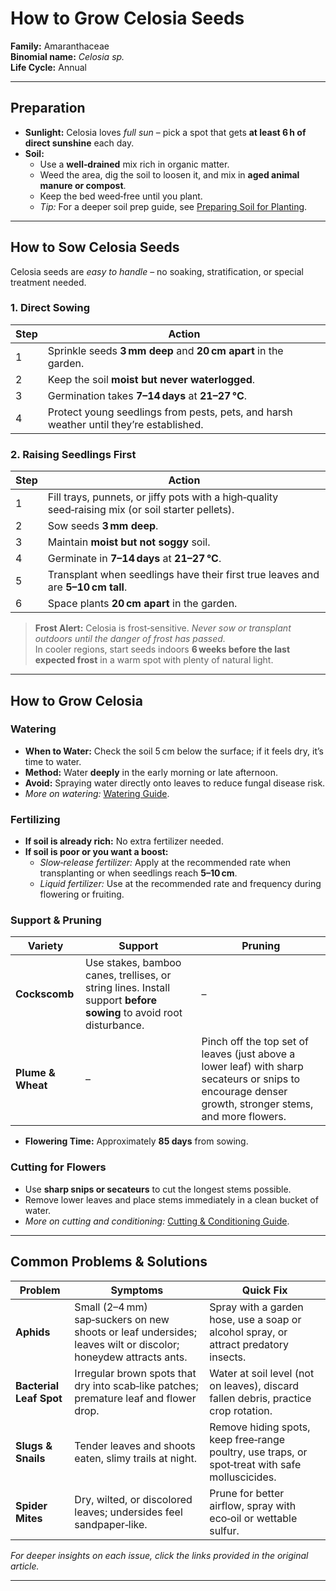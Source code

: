 # How to Grow Celosia Seeds

**Family:** Amaranthaceae  
**Binomial name:** _Celosia sp._  
**Life Cycle:** Annual  

---

## Preparation

- **Sunlight:** Celosia loves *full sun* – pick a spot that gets **at least 6 h of direct sunshine** each day.  
- **Soil:**  
  - Use a **well‑drained** mix rich in organic matter.  
  - Weed the area, dig the soil to loosen it, and mix in **aged animal manure or compost**.  
  - Keep the bed weed‑free until you plant.  
  - *Tip:* For a deeper soil prep guide, see [Preparing Soil for Planting](#).

---

## How to Sow Celosia Seeds

Celosia seeds are *easy to handle* – no soaking, stratification, or special treatment needed.

### 1. Direct Sowing

| Step | Action |
|------|--------|
| 1 | Sprinkle seeds **3 mm deep** and **20 cm apart** in the garden. |
| 2 | Keep the soil **moist but never waterlogged**. |
| 3 | Germination takes **7–14 days** at **21–27 °C**. |
| 4 | Protect young seedlings from pests, pets, and harsh weather until they’re established. |

### 2. Raising Seedlings First

| Step | Action |
|------|--------|
| 1 | Fill trays, punnets, or jiffy pots with a high‑quality seed‑raising mix (or soil starter pellets). |
| 2 | Sow seeds **3 mm deep**. |
| 3 | Maintain **moist but not soggy** soil. |
| 4 | Germinate in **7–14 days** at **21–27 °C**. |
| 5 | Transplant when seedlings have their first true leaves and are **5–10 cm tall**. |
| 6 | Space plants **20 cm apart** in the garden. |

> **Frost Alert:** Celosia is frost‑sensitive. *Never sow or transplant outdoors until the danger of frost has passed.*  
> In cooler regions, start seeds indoors **6 weeks before the last expected frost** in a warm spot with plenty of natural light.

---

## How to Grow Celosia

### Watering

- **When to Water:** Check the soil 5 cm below the surface; if it feels dry, it’s time to water.  
- **Method:** Water **deeply** in the early morning or late afternoon.  
- **Avoid:** Spraying water directly onto leaves to reduce fungal disease risk.  
- *More on watering:* [Watering Guide](#).

### Fertilizing

- **If soil is already rich:** No extra fertilizer needed.  
- **If soil is poor or you want a boost:**  
  - *Slow‑release fertilizer:* Apply at the recommended rate when transplanting or when seedlings reach **5–10 cm**.  
  - *Liquid fertilizer:* Use at the recommended rate and frequency during flowering or fruiting.

### Support & Pruning

| Variety | Support | Pruning |
|---------|---------|---------|
| **Cockscomb** | Use stakes, bamboo canes, trellises, or string lines. Install support **before sowing** to avoid root disturbance. | – |
| **Plume & Wheat** | – | Pinch off the top set of leaves (just above a lower leaf) with sharp secateurs or snips to encourage denser growth, stronger stems, and more flowers. |

- **Flowering Time:** Approximately **85 days** from sowing.

### Cutting for Flowers

- Use **sharp snips or secateurs** to cut the longest stems possible.  
- Remove lower leaves and place stems immediately in a clean bucket of water.  
- *More on cutting and conditioning:* [Cutting & Conditioning Guide](#).

---

## Common Problems & Solutions

| Problem | Symptoms | Quick Fix |
|---------|----------|-----------|
| **Aphids** | Small (2–4 mm) sap‑suckers on new shoots or leaf undersides; leaves wilt or discolor; honeydew attracts ants. | Spray with a garden hose, use a soap or alcohol spray, or attract predatory insects. |
| **Bacterial Leaf Spot** | Irregular brown spots that dry into scab‑like patches; premature leaf and flower drop. | Water at soil level (not on leaves), discard fallen debris, practice crop rotation. |
| **Slugs & Snails** | Tender leaves and shoots eaten, slimy trails at night. | Remove hiding spots, keep free‑range poultry, use traps, or spot‑treat with safe molluscicides. |
| **Spider Mites** | Dry, wilted, or discolored leaves; undersides feel sandpaper‑like. | Prune for better airflow, spray with eco‑oil or wettable sulfur. |

*For deeper insights on each issue, click the links provided in the original article.*

---